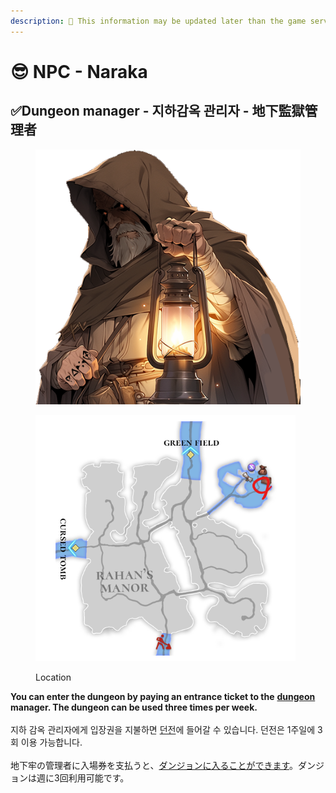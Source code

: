 ```yaml
---
description: 🛑 This information may be updated later than the game server data.
---
```


# 😎 NPC - Naraka

## ✅Dungeon manager - 지하감옥 관리자 - 地下監獄管理者

<figure><img src="../../../../.gitbook/assets/KakaoTalk_20230824_120313487_12.png" alt=""><figcaption></figcaption></figure>

<figure><img src="../../../../.gitbook/assets/image (622).png" alt=""><figcaption><p>Location</p></figcaption></figure>

**You can enter the dungeon by paying an entrance ticket to the** [**dungeon**](../../../../contents/naraka-dungeon.md) **manager. The dungeon can be used three times per week.**\
\
지하 감옥 관리자에게 입장권을 지불하면 [던전](../../../../contents/naraka-dungeon.md)에 들어갈 수 있습니다. 던전은 1주일에 3회 이용 가능합니다.\
\
地下牢の管理者に入場券を支払うと、[ダンジョンに入ることができます](../../../../contents/naraka-dungeon.md)。ダンジョンは週に3回利用可能です。
